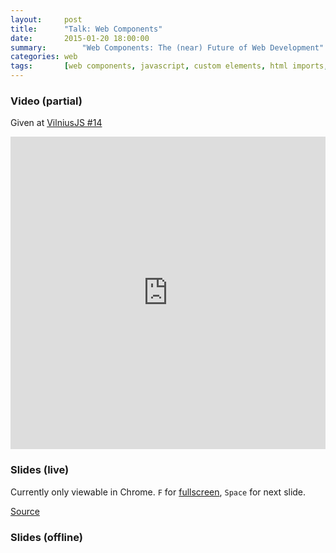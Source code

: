 ```yaml
---
layout:     post
title:      "Talk: Web Components"
date:       2015-01-20 18:00:00
summary:		"Web Components: The (near) Future of Web Development"
categories: web
tags:       [web components, javascript, custom elements, html imports, shadow dom, templates, talk]
---
```

### Video (partial)

Given at [VilniusJS #14](http://vilniusjs.lt/2015/01/20/meetup14.html)

<iframe width="100%" height="500" src="https://www.youtube.com/embed/-DYY-bOp2aM" frameborder="0" allowfullscreen></iframe>

### Slides (live)

Currently only viewable in Chrome. `F` for [fullscreen](/talk-web-components/), `Space` for next slide.

<style>
.hidden {display: none}
</style>

<iframe src="/talk-web-components/" class="hidden"
				frameborder="0" allowfullscreen
				style="width: 100%; height: 500px">
</iframe>

<script>
var supportsTemplate = 'content' in document.createElement('template'),
		supportsCustomElements = 'registerElement' in document,
		supportsHtmlImports = 'import' in document.createElement('link'),
		supportsShadowDom = 'createShadowRoot' in document.body;
if (supportsTemplate && supportsCustomElements && supportsHtmlImports && supportsShadowDom) {
	document.querySelector('.hidden').className = '';
}
</script>

<a href="http://github.com/nikaspran/talk-web-components" target="_blank">Source</a>

### Slides (offline)

<script async class="speakerdeck-embed" data-id="a7466f5082520132d5404ee58d225789" data-ratio="1.6" src="//speakerdeck.com/assets/embed.js"></script>
